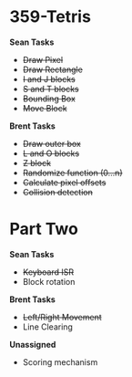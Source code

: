 359-Tetris
==========

__Sean Tasks__
* ~~Draw Pixel~~
* ~~Draw Rectangle~~
* ~~I and J blocks~~
* ~~S and T blocks~~
* ~~Bounding Box~~
* ~~Move Block~~

__Brent Tasks__
* ~~Draw outer box~~
* ~~L and O blocks~~
* ~~Z block~~
* ~~Randomize function (0...n)~~
* ~~Calculate pixel offsets~~
* ~~Collision detection~~

Part Two
========

__Sean Tasks__
* ~~Keyboard ISR~~
* Block rotation

__Brent Tasks__
* ~~Left/Right Movement~~
* Line Clearing

__Unassigned__
* Scoring mechanism